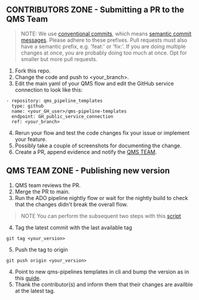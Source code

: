 ## CONTRIBUTORS ZONE - Submitting a PR to the QMS Team 

> NOTE: We use [conventional commits](https://www.conventionalcommits.org/en/v1.0.0/), which means [semantic commit messages](https://gist.github.com/joshbuchea/6f47e86d2510bce28f8e7f42ae84c716). Please adhere to these prefixes. Pull requests must also have a semantic prefix, e.g. 'feat:' or 'fix:'. If you are doing multiple changes at once, you are probably doing too much at once. Opt for smaller but more pull requests.

1. Fork this repo. 
2. Change the code and push to <your_branch>.
3. Edit the main yaml of your QMS flow and edit the GitHub service connection to
   look like this:
```
- repository: qms_pipeline_templates
  type: github
  name: <your_GH_user>/qms-pipeline-templates
  endpoint: GH_public_service_connection
  ref: <your_branch>
```

4. Rerun your flow and test the code changes fix your issue or implement your
   feature.
5. Possibly take a couple of screenshots for documenting the change.
6. Create a PR, append evidence and notify the [QMS TEAM](https://docs.qms.novonordisk.cloud/Guides/reference/QMS_team).

## QMS TEAM ZONE - Publishing new version
 
1. QMS team reviews the PR.
2. Merge the PR to main.
3. Run the ADO pipeline nightly flow or wait for the nightly build to check that
   the changes didn't break the overall flow.
>NOTE You can perform the subsequent two steps with this [script](https://github.com/nn-dma/qms-pipeline-templates/blob/main/RELEASE_AUTOMATION.md)
4. Tag the latest commit with the last available tag
```
git tag <your_version>
```
5. Push the tag to origin
```
git push origin <your_version>
```
4. Point to new qms-pipelines templates in cli and bump the version as in this
   [guide](https://github.com/innersource-nn/qms-cli/blob/main/README.md).
5. Thank the contributor(s) and inform them that their changes are availble at
   the latest tag.
